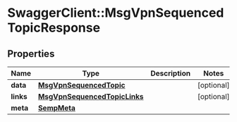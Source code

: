 # SwaggerClient::MsgVpnSequencedTopicResponse

## Properties
Name | Type | Description | Notes
------------ | ------------- | ------------- | -------------
**data** | [**MsgVpnSequencedTopic**](MsgVpnSequencedTopic.md) |  | [optional] 
**links** | [**MsgVpnSequencedTopicLinks**](MsgVpnSequencedTopicLinks.md) |  | [optional] 
**meta** | [**SempMeta**](SempMeta.md) |  | 


